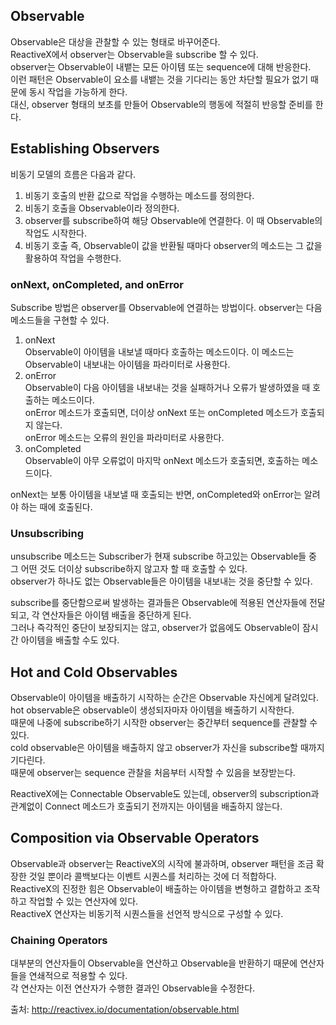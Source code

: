 ## Observable  
Observable은 대상을 관찰할 수 있는 형태로 바꾸어준다.  
ReactiveX에서 observer는 Observable을 subscribe 할 수 있다.  
observer는 Observable이 내뱉는 모든 아이템 또는 sequence에 대해 반응한다.  
이런 패턴은 Observable이 요소를 내뱉는 것을 기다리는 동안 차단할 필요가 없기 때문에 동시 작업을 가능하게 한다.  
대신, observer 형태의 보초를 만들어 Observable의 행동에 적절히 반응할 준비를 한다.  
  
  
  
## Establishing Observers  
비동기 모델의 흐름은 다음과 같다.  
1. 비동기 호출의 반환 값으로 작업을 수행하는 메소드를 정의한다.  
2. 비동기 호출을 Observable이라 정의한다.  
3. observer를 subscribe하여 해당 Observable에 연결한다. 이 때 Observable의 작업도 시작한다.  
4. 비동기 호출 즉, Observable이 값을 반환될 때마다 observer의 메소드는 그 값을 활용하여 작업을 수행한다.  
  
  
### onNext, onCompleted, and onError  
Subscribe 방법은 observer를 Observable에 연결하는 방법이다. observer는 다음 메소드들을 구현할 수 있다.  
1. onNext  
Observable이 아이템을 내보낼 때마다 호출하는 메소드이다. 이 메소드는 Observable이 내보내는 아이템을 파라미터로 사용한다.  
2. onError  
Observable이 다음 아이템을 내보내는 것을 실패하거나 오류가 발생하였을 때 호출하는 메소드이다.  
onError 메소드가 호출되면, 더이상 onNext 또는 onCompleted 메소드가 호출되지 않는다.  
onError 메소드는 오류의 원인을 파라미터로 사용한다.  
3. onCompleted  
Observable이 아무 오류없이 마지막 onNext 메소드가 호출되면, 호출하는 메소드이다.  
  
onNext는 보통 아이템을 내보낼 때 호출되는 반면, onCompleted와 onError는 알려야 하는 때에 호출된다.  
  
### Unsubscribing  
unsubscribe 메소드는 Subscriber가 현재 subscribe 하고있는 Observable들 중 그 어떤 것도 더이상 subscribe하지 않고자 할 때 호출할 수 있다.  
observer가 하나도 없는 Observable들은 아이템을 내보내는 것을 중단할 수 있다.  
  
subscribe를 중단함으로써 발생하는 결과들은 Observable에 적용된 연산자들에 전달되고, 각 연산자들은 아이템 배출을 중단하게 된다.  
그러나 즉각적인 중단이 보장되지는 않고, observer가 없음에도 Observable이 잠시간 아이템을 배출할 수도 있다.  
  
  
  
## Hot and Cold Observables  
Observable이 아이템을 배출하기 시작하는 순간은 Observable 자신에게 달려있다.  
hot observable은 observable이 생성되자마자 아이템을 배출하기 시작한다.  
때문에 나중에 subscribe하기 시작한 observer는 중간부터 sequence를 관찰할 수 있다.  
cold observable은 아이템을 배출하지 않고 observer가 자신을 subscribe할 때까지 기다린다.  
때문에 observer는 sequence 관찰을 처음부터 시작할 수 있음을 보장받는다.  
  
ReactiveX에는 Connectable Observable도 있는데, observer의 subscription과 관계없이 Connect 메소드가 호출되기 전까지는 아이템을 배출하지 않는다.  
  
  
  
## Composition via Observable Operators  
Observable과 observer는 ReactiveX의 시작에 불과하며, observer 패턴을 조금 확장한 것일 뿐이라 콜백보다는 이벤트 시퀀스를 처리하는 것에 더 적합하다.  
ReactiveX의 진정한 힘은 Observable이 배출하는 아이템을 변형하고 결합하고 조작하고 작업할 수 있는 연산자에 있다.  
ReactiveX 연산자는 비동기적 시퀀스들을 선언적 방식으로 구성할 수 있다.  
  
  
### Chaining Operators  
대부분의 연산자들이 Observable을 연산하고 Observable을 반환하기 때문에 연산자들을 연쇄적으로 적용할 수 있다.  
각 연산자는 이전 연산자가 수행한 결과인 Observable을 수정한다.  
  
  
  
출처: http://reactivex.io/documentation/observable.html  
